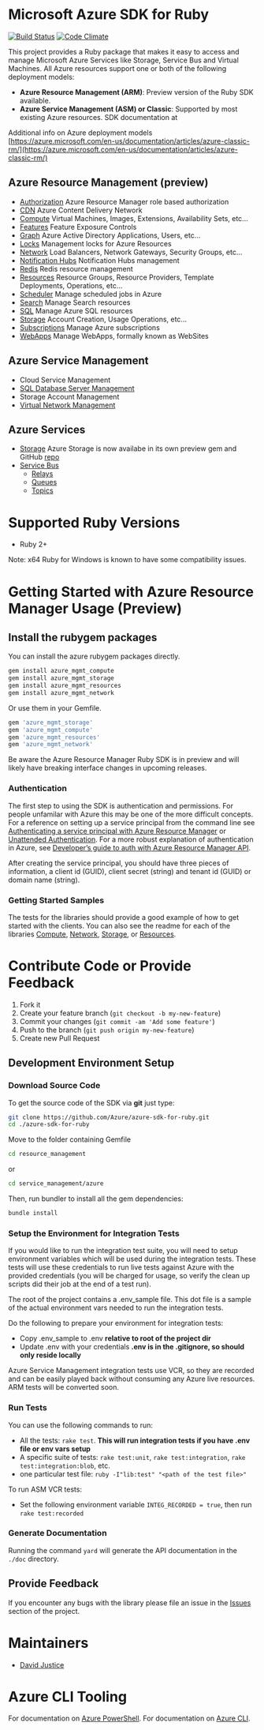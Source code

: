 
# Microsoft Azure SDK for Ruby
[![Build Status](https://travis-ci.org/Azure/azure-sdk-for-ruby.png?branch=master)](https://travis-ci.org/Azure/azure-sdk-for-ruby) [![Code Climate](https://codeclimate.com/github/Azure/azure-sdk-for-ruby/badges/gpa.svg)](https://codeclimate.com/github/Azure/azure-sdk-for-ruby)

This project provides a Ruby package that makes it easy to access and manage Microsoft Azure Services like Storage, Service Bus and Virtual Machines.
All Azure resources support one or both of the following deployment models:
* **Azure Resource Management (ARM)**: Preview version of the Ruby SDK available.
* **Azure Service Management (ASM) or Classic**: Supported by most existing Azure resources. SDK documentation at

Additional info on Azure deployment models [https://azure.microsoft.com/en-us/documentation/articles/azure-classic-rm/](https://azure.microsoft.com/en-us/documentation/articles/azure-classic-rm/)

## Azure Resource Management (preview)
* [Authorization](https://rubygems.org/gems/azure_mgmt_authorization) Azure Resource Manager role based authorization
* [CDN](https://rubygems.org/gems/azure_mgmt_cdn) Azure Content Delivery Network
* [Compute](https://rubygems.org/gems/azure_mgmt_compute) Virtual Machines, Images, Extensions, Availability Sets, etc...
* [Features](https://rubygems.org/gems/azure_mgmt_features) Feature Exposure Controls
* [Graph](https://rubygems.org/gems/azure_mgmt_graph) Azure Active Directory Applications, Users, etc...
* [Locks](https://rubygems.org/gems/azure_mgmt_locks) Management locks for Azure Resources
* [Network](https://rubygems.org/gems/azure_mgmt_network) Load Balancers, Network Gateways, Security Groups, etc...
* [Notification Hubs](https://rubygems.org/gems/azure_mgmt_notification_hubs) Notification Hubs management
* [Redis](https://rubygems.org/gems/azure_mgmt_redis) Redis resource management
* [Resources](https://rubygems.org/gems/azure_mgmt_resources) Resource Groups, Resource Providers, Template Deployments, Operations, etc...
* [Scheduler](https://rubygems.org/gems/azure_mgmt_scheduler) Manage scheduled jobs in Azure
* [Search](https://rubygems.org/gems/azure_mgmt_search) Manage Search resources
* [SQL](https://rubygems.org/gems/azure_mgmt_sql) Manage Azure SQL resources
* [Storage](https://rubygems.org/gems/azure_mgmt_storage) Account Creation, Usage Operations, etc...
* [Subscriptions](https://rubygems.org/gems/azure_mgmt_subscriptions) Manage Azure subscriptions
* [WebApps](https://rubygems.org/gems/azure_mgmt_web) Manage WebApps, formally known as WebSites

## Azure Service Management
* Cloud Service Management
* [SQL Database Server Management](https://github.com/Azure/azure-sdk-for-ruby/blob/master/service_management/README.md#sql)
* Storage Account Management
* [Virtual Network Management](https://github.com/Azure/azure-sdk-for-ruby/blob/master/service_management/README.md#vnets)

## Azure Services
* [Storage](https://github.com/Azure/azure-sdk-for-ruby/blob/master/service_management/README.md#storage)
 Azure Storage is now availabe in its own preview gem and GitHub [repo](https://github.com/Azure/azure-storage-ruby)
* [Service Bus](https://github.com/Azure/azure-sdk-for-ruby/blob/master/service_management/README.md#service-bus)
    * [Relays](https://github.com/Azure/azure-sdk-for-ruby/blob/master/service_management/README.md#relays)
    * [Queues](https://github.com/Azure/azure-sdk-for-ruby/blob/master/service_management/README.md#sb-queues)
    * [Topics](https://github.com/Azure/azure-sdk-for-ruby/blob/master/service_management/README.md#topics)

# Supported Ruby Versions

* Ruby 2+

Note: x64 Ruby for Windows is known to have some compatibility issues.

# Getting Started with Azure Resource Manager Usage (Preview)

## Install the rubygem packages

You can install the azure rubygem packages directly.

```bash
gem install azure_mgmt_compute
gem install azure_mgmt_storage
gem install azure_mgmt_resources
gem install azure_mgmt_network
```

Or use them in your Gemfile.

```Ruby
gem 'azure_mgmt_storage'
gem 'azure_mgmt_compute'
gem 'azure_mgmt_resources'
gem 'azure_mgmt_network'
```

Be aware the Azure Resource Manager Ruby SDK is in preview and will likely have breaking interface changes in upcoming
releases.

### Authentication

The first step to using the SDK is authentication and permissions. For people unfamilar with Azure this may be one of
the more difficult concepts. For a reference on setting up a service principal from the command line see
[Authenticating a service principal with Azure Resource Manager](http://aka.ms/cli-service-principal) or
[Unattended Authentication](http://aka.ms/auth-unattended). For a more robust explanation of authentication in Azure,
see [Developer’s guide to auth with Azure Resource Manager API](http://aka.ms/arm-auth-dev-guide).

After creating the service principal, you should have three pieces of information, a client id (GUID), client secret
(string) and tenant id (GUID) or domain name (string).

### Getting Started Samples
The tests for the libraries should provide a good example of how to get started with the clients. You can also see the
readme for each of the libraries [Compute](resource_management/azure_mgmt_compute),
[Network](resource_management/azure_mgmt_network), [Storage](resource_management/azure_mgmt_storage), or [Resources](resource_management/azure_mgmt_resources).

# Contribute Code or Provide Feedback

1. Fork it
2. Create your feature branch (`git checkout -b my-new-feature`)
3. Commit your changes (`git commit -am 'Add some feature'`)
4. Push to the branch (`git push origin my-new-feature`)
5. Create new Pull Request


## Development Environment Setup

### Download Source Code

To get the source code of the SDK via **git** just type:

```bash
git clone https://github.com/Azure/azure-sdk-for-ruby.git
cd ./azure-sdk-for-ruby
```
Move to the folder containing Gemfile
```bash
cd resource_management
```
or
```bash
cd service_management/azure
```
Then, run bundler to install all the gem dependencies:

```bash
bundle install
```

### Setup the Environment for Integration Tests

If you would like to run the integration test suite, you will need to setup environment variables which will be used
during the integration tests. These tests will use these credentials to run live tests against Azure with the provided
credentials (you will be charged for usage, so verify the clean up scripts did their job at the end of a test run).

The root of the project contains a .env_sample file. This dot file is a sample of the actual environment vars needed to
run the integration tests.

Do the following to prepare your environment for integration tests:

* Copy .env_sample to .env **relative to root of the project dir**
* Update .env with your credentials **.env is in the .gitignore, so should only reside locally**

Azure Service Management integration tests use VCR, so they are recorded and can be easily played back without
consuming any Azure live resources. ARM tests will be converted soon.

### Run Tests

You can use the following commands to run:

* All the tests: ``rake test``. **This will run integration tests if you have .env file or env vars setup**
* A specific suite of tests: ``rake test:unit``, ``rake test:integration``, ``rake test:integration:blob``, etc.
* one particular test file: ``ruby -I"lib:test" "<path of the test file>"``

To run ASM VCR tests:
* Set the following environment variable ``INTEG_RECORDED = true``, then run ``rake test:recorded``

### Generate Documentation

Running the command ``yard`` will generate the API documentation in the `./doc` directory.

## Provide Feedback

If you encounter any bugs with the library please file an issue in the [Issues](https://github.com/Azure/azure-sdk-for-ruby/issues) section of the project.

# Maintainers

* [David Justice](https://github.com/devigned)

# Azure CLI Tooling

For documentation on [Azure PowerShell](http://github.com/azure/azure-powershell).
For documentation on [Azure CLI](http://github.com/azure/azure-xplat-cli).
